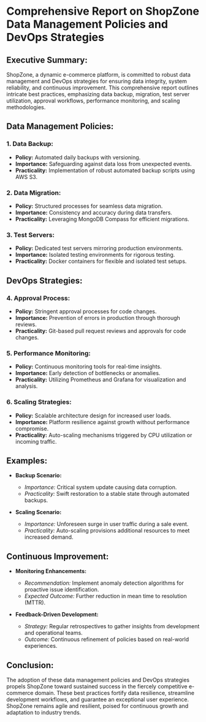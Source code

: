 # Comprehensive Report on ShopZone Data Management Policies and DevOps Strategies

## Executive Summary:

ShopZone, a dynamic e-commerce platform, is committed to robust data management and DevOps strategies for ensuring data integrity, system reliability, and continuous improvement. This comprehensive report outlines intricate best practices, emphasizing data backup, migration, test server utilization, approval workflows, performance monitoring, and scaling methodologies.

## Data Management Policies:

### 1. **Data Backup:**
   - **Policy:** Automated daily backups with versioning.
   - **Importance:** Safeguarding against data loss from unexpected events.
   - **Practicality:** Implementation of robust automated backup scripts using AWS S3.

### 2. **Data Migration:**
   - **Policy:** Structured processes for seamless data migration.
   - **Importance:** Consistency and accuracy during data transfers.
   - **Practicality:** Leveraging MongoDB Compass for efficient migrations.

### 3. **Test Servers:**
   - **Policy:** Dedicated test servers mirroring production environments.
   - **Importance:** Isolated testing environments for rigorous testing.
   - **Practicality:** Docker containers for flexible and isolated test setups.

## DevOps Strategies:

### 4. **Approval Process:**
   - **Policy:** Stringent approval processes for code changes.
   - **Importance:** Prevention of errors in production through thorough reviews.
   - **Practicality:** Git-based pull request reviews and approvals for code changes.

### 5. **Performance Monitoring:**
   - **Policy:** Continuous monitoring tools for real-time insights.
   - **Importance:** Early detection of bottlenecks or anomalies.
   - **Practicality:** Utilizing Prometheus and Grafana for visualization and analysis.

### 6. **Scaling Strategies:**
   - **Policy:** Scalable architecture design for increased user loads.
   - **Importance:** Platform resilience against growth without performance compromise.
   - **Practicality:** Auto-scaling mechanisms triggered by CPU utilization or incoming traffic.

## Examples:

- **Backup Scenario:**
  - *Importance:* Critical system update causing data corruption.
  - *Practicality:* Swift restoration to a stable state through automated backups.

- **Scaling Scenario:**
  - *Importance:* Unforeseen surge in user traffic during a sale event.
  - *Practicality:* Auto-scaling provisions additional resources to meet increased demand.

## Continuous Improvement:

- **Monitoring Enhancements:**
  - *Recommendation:* Implement anomaly detection algorithms for proactive issue identification.
  - *Expected Outcome:* Further reduction in mean time to resolution (MTTR).

- **Feedback-Driven Development:**
  - *Strategy:* Regular retrospectives to gather insights from development and operational teams.
  - *Outcome:* Continuous refinement of policies based on real-world experiences.

## Conclusion:

The adoption of these data management policies and DevOps strategies propels ShopZone toward sustained success in the fiercely competitive e-commerce domain. These best practices fortify data resilience, streamline development workflows, and guarantee an exceptional user experience. ShopZone remains agile and resilient, poised for continuous growth and adaptation to industry trends.